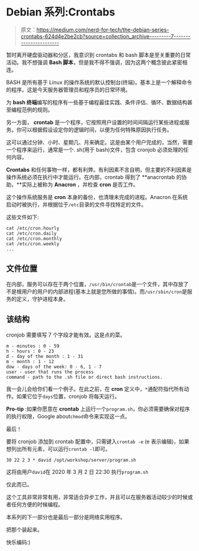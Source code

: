 # Debian 系列:Crontabs

> 原文：<https://medium.com/nerd-for-tech/the-debian-series-crontabs-624d4e2be2cb?source=collection_archive---------7----------------------->

暂时离开硬盘驱动器和分区，我意识到 crontabs 和 bash 脚本是至关重要的日常活动。我不想强调 **Bash 脚本**，但是我不得不强调，因为这两个概念彼此紧密相连。

BASH 是所有基于 Linux 的操作系统的默认控制台(终端)。基本上是一个解释命令的程序。这是今天服务器管理员和程序员的日常环境。

为 **bash 终端**编写的程序有一些基于编程最佳实践、条件评估、循环、数据结构甚至编程范例的规则。

另一方面， **crontab** 是一个程序，它按照用户设置的时间间隔运行某些进程或服务。你可以根据假设设定你的逻辑时间，以便为任何特殊原因执行任务。

这可以通过分钟、小时、星期几、月来确定。这是由某个用户完成的，当然，需要一个程序来运行，通常是一个. sh(用于 bash)文件，包含 cronjob 必须处理的任何内容。

**Crontabs** 和任何事物一样，都有利弊。有利因素不言自明，但主要的不利因素是操作系统必须在执行中才能运行。在内部，crontab 得到了 **anacrontab 的协助，**实际上被称为 **Anacron** ，并检查 **cron** 是否工作。

这个操作系统服务是 **cron** 本身的备份，也清理未完成的进程。Anacron 在系统启动时被执行，并根据位于`/etc`目录的文件寻找特定的文件。

这些文件如下:

```
cat /etc/cron.hourly
cat /etc/cron.daily
cat /etc/cron.monthly
cat /etc/cron.weekly
...
```

## 文件位置

在内部，服务可以存在于两个位置，`/usr/bin/crontab`是一个文件，其中存放了不是根用户的用户的内部进程(基本上就是您所做的事情)。而`/usr/sbin/cron`是服务的定义，守护进程本身。

## 该结构

cronjob 需要填写 7 个字段才能有效。这是点的菜。

```
m - minutes : 0 - 59
h - hours : 0 - 23
d - day of the month : 1 - 31
m - month : 1 - 12
dow - days of the week: 0 - 6, 1 - 7
user - user that runs the process
command - path to the .sh file or direct bash instructions.
```

我一会儿会给你们看一个例子。在此之前，在 **cron** 定义中，`*`通配符指代所有动作。如果它位于`days`位置，cronjob 将每天运行。

**Pro-tip** :如果你愿意在 **crontab** 上运行一个`program.sh`，你必须需要确保对程序的执行权限，Google about`chmod`命令来实现这一点。

最后！

要将 cronjob 添加到 crontab 配置中，只需键入`crontab -e` (e 表示编辑)，如果想列出所有元素，可以运行`crontab -l`即可。

`30 22 2 3 * david /opt/workshop/server/program.sh`

这将由用户`david`在 2020 年 3 月 2 日 22:30 执行`program.sh`

仅此而已。

这个工具非常非常有用，非常适合异步工作，并且可以在服务器活动较少的时候或者任何方便的时候编程。

本系列的下一部分也是最后一部分是网络实用程序。

把那个装起来。

快乐编码:)